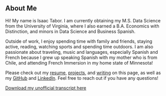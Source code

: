 ## About Me

Hi! My name is Isaac Tabor. I am currently obtaining my M.S. Data Science from the University of Virginia, where I also earned a B.A. Economics with Distinction, and minors in Data Science and Business Spanish. 

Outside of work, I enjoy spending time with family and friends, staying active, reading, watching sports and spending time outdoors. I am also passionate about traveling, music and languages, especially Spanish and French because I grew up speaking Spanish with my mother who is from Chile, and attending French Immersion in my home state of Minnesota!

Please check out my [resume](https://isaactabor21.github.io/resume), [projects](https://isaactabor21.github.io/projects), and [writing](https://isaactabor21.github.io/writing) on this page, as well as my [GitHub](https://github.com/isaactabor21) and [LinkedIn](https://www.linkedin.com/in/isaac-tabor-450121246/). Feel free to reach out if you have any questions!

[Download my unofficial transcript here](/assets/UVA%20MSDS%20Transcript.pdf)
